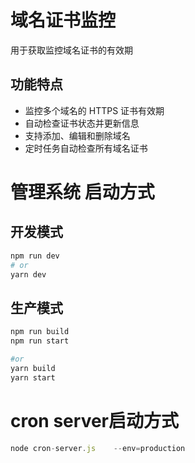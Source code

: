 # 域名证书监控
用于获取监控域名证书的有效期

## 功能特点

- 监控多个域名的 HTTPS 证书有效期
- 自动检查证书状态并更新信息
- 支持添加、编辑和删除域名
- 定时任务自动检查所有域名证书

# 管理系统 启动方式

## 开发模式
```bash
npm run dev
# or
yarn dev

```
## 生产模式
```bash
npm run build
npm run start

#or 
yarn build
yarn start
```

# cron server启动方式

```js
node cron-server.js    --env=production
```

